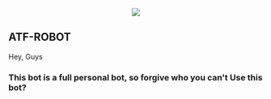 <p align="center">
  <img src="https://telegra.ph/file/67c28066d90082b412e01.jpg">
</p>

## ATF-ROBOT


Hey,
Guys 

### This bot is a full personal bot, so forgive who you can't Use this bot?

